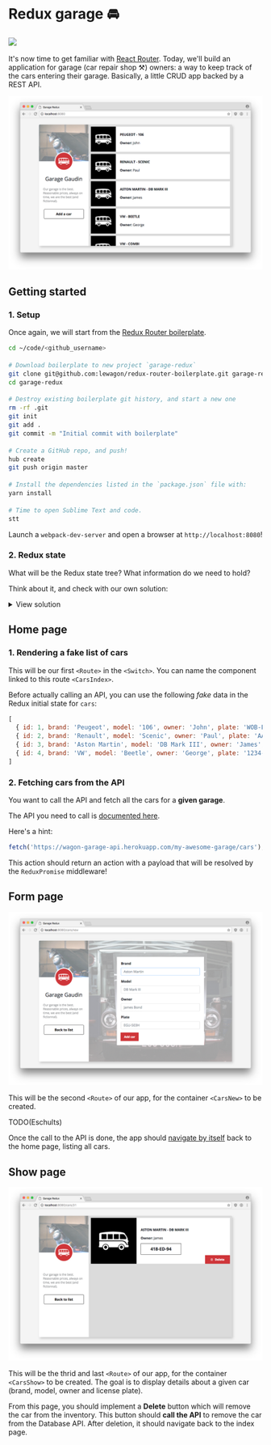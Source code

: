# Redux garage 🚘

[![](https://reacttraining.com/react-router/android-chrome-144x144.png)](https://reacttraining.com/react-router/)

It's now time to get familiar with [React Router](https://reacttraining.com/react-router/). Today, we'll build an application for garage (car repair shop ⚒) owners: a way to keep track of the cars entering their garage. Basically, a little CRUD app backed by a REST API.

![](https://raw.githubusercontent.com/lewagon/react-redux-images/master/redux/redux-garage-index.png)

## Getting started

### 1. Setup
Once again, we will start from the [Redux Router boilerplate](https://github.com/lewagon/redux-router-boilerplate).

```bash
cd ~/code/<github_username>

# Download boilerplate to new project `garage-redux`
git clone git@github.com:lewagon/redux-router-boilerplate.git garage-redux
cd garage-redux

# Destroy existing boilerplate git history, and start a new one
rm -rf .git
git init
git add .
git commit -m "Initial commit with boilerplate"

# Create a GitHub repo, and push!
hub create
git push origin master

# Install the dependencies listed in the `package.json` file with:
yarn install

# Time to open Sublime Text and code.
stt
```

Launch a `webpack-dev-server` and open a browser at `http://localhost:8080`!

### 2. Redux state

What will be the Redux state tree? What information do we need to hold?

Think about it, and check with our own solution:

<details><summary>View solution</summary><p>

Here's our proposal:

```js
const garageName = prompt("What is your garage?") || `garage${Math.floor(10 + (Math.random() * 90))}`;
const initialState = {
  garage: garageName,
  cars: []
};

const reducers = combineReducers({
  garage: (state = null, action) => state,
  cars: carsReducer
});

// [...]
const store = createStore(reducers, initialState, middlewares);

// TODO: use this store in your `<Provider />`!
```

</p></details>

## Home page

### 1. Rendering a fake list of cars

This will be our first `<Route>` in the `<Switch>`. You can name the component linked to this route `<CarsIndex>`.

Before actually calling an API, you can use the following _fake_ data in the Redux initial state for `cars`:

```js
[
  { id: 1, brand: 'Peugeot', model: '106', owner: 'John', plate: 'WOB-ED-42' },
  { id: 2, brand: 'Renault', model: 'Scenic', owner: 'Paul', plate: 'AAA-12-BC' },
  { id: 3, brand: 'Aston Martin', model: 'DB Mark III', owner: 'James', plate: '418-ED-94' },
  { id: 4, brand: 'VW', model: 'Beetle', owner: 'George', plate: '1234-XD-75' }
]
```

### 2. Fetching cars from the API

You want to call the API and fetch all the cars for a **given garage**.

The API you need to call is [documented here](https://github.com/lewagon/garage-api#readme).

Here's a hint:

```js
fetch('https://wagon-garage-api.herokuapp.com/my-awesome-garage/cars');
```

This action should return an action with a payload that will be resolved by the `ReduxPromise` middleware!

## Form page

![](https://github.com/lewagon/react-redux-images/blob/master/redux/redux-garage-new.png)

This will be the second `<Route>` of our app, for the container `<CarsNew>` to be created.

TODO(Eschults)

Once the call to the API is done, the app should [navigate by itself](https://stackoverflow.com/questions/31079081/programmatically-navigate-using-react-router) back to the home page, listing all cars.

## Show page

![](https://raw.githubusercontent.com/lewagon/react-redux-images/master/redux/redux-garage-show.png)

This will be the thrid and last `<Route>` of our app, for the container `<CarsShow>` to be created. The goal is to display details about a given car (brand, model, owner and license plate).

From this page, you should implement a **Delete** button which will remove the car from the inventory. This button should **call the API** to remove the car from the Database API. After deletion, it should navigate back to the index page.


